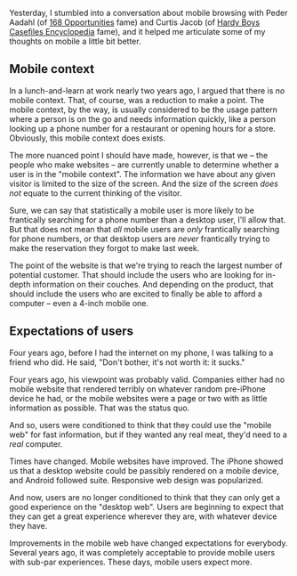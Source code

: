 Yesterday, I stumbled into a conversation about mobile browsing with Peder
Aadahl (of [168 Opportunities][1] fame) and Curtis Jacob (of [Hardy Boys
Casefiles Encyclopedia][2] fame), and it helped me articulate some of my
thoughts on mobile a little bit better.

## Mobile context

In a lunch-and-learn at work nearly two years ago, I argued that there is *no*
mobile context. That, of course, was a reduction to make a point. The mobile
context, by the way, is usually considered to be the usage pattern where a
person is on the go and needs information quickly, like a person looking up a
phone number for a restaurant or opening hours for a store. Obviously, this
mobile context does exists.

The more nuanced point I should have made, however, is that we – the people
who make websites – are currently unable to determine whether a user is in the
"mobile context". The information we have about any given visitor is limited
to the size of the screen. And the size of the screen *does not* equate to the
current thinking of the visitor.

Sure, we can say that statistically a mobile user is more likely to be
frantically searching for a phone number than a desktop user, I'll allow that.
But that does not mean that *all* mobile users are *only* frantically
searching for phone numbers, or that desktop users are *never* frantically
trying to make the reservation they forgot to make last week.

The point of the website is that we're trying to reach the largest number of
potential customer. That should include the users who are looking for in-depth
information on their couches. And depending on the product, that should
include the users who are excited to finally be able to afford a computer –
even a 4-inch mobile one.

## Expectations of users

Four years ago, before I had the internet on my phone, I was talking to a
friend who did. He said, "Don't bother, it's not worth it: it sucks."

Four years ago, his viewpoint was probably valid. Companies either had no
mobile website that rendered terribly on whatever random pre-iPhone device he
had, or the mobile websites were a page or two with as little information as
possible. That was the status quo.

And so, users were conditioned to think that they could use the "mobile web"
for fast information, but if they wanted any real meat, they'd need to a
*real* computer.

Times have changed. Mobile websites have improved. The iPhone showed us that a
desktop website could be passibly rendered on a mobile device, and Android
followed suite. Responsive web design was popularized.

And now, users are no longer conditioned to think that they can only get a
good experience on the "desktop web". Users are beginning to expect that they
can get a great experience wherever they are, with whatever device they have.

Improvements in the mobile web have changed expectations for everybody.
Several years ago, it was completely acceptable to provide mobile users with
sub-par experiences. These days, mobile users expect more.

[1]: http://168opportunities.com/
[2]: http://www.hardyboyscasefiles.com/
